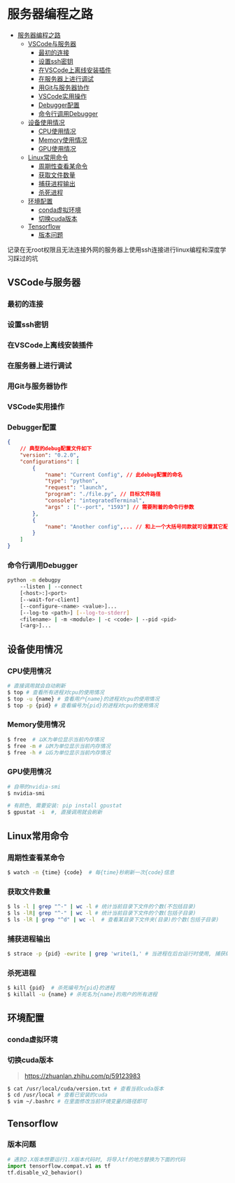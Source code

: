 # 服务器编程之路

- [服务器编程之路](#服务器编程之路)
  - [VSCode与服务器](#vscode与服务器)
    - [最初的连接](#最初的连接)
    - [设置ssh密钥](#设置ssh密钥)
    - [在VSCode上离线安装插件](#在vscode上离线安装插件)
    - [在服务器上进行调试](#在服务器上进行调试)
    - [用Git与服务器协作](#用git与服务器协作)
    - [VSCode实用操作](#vscode实用操作)
    - [Debugger配置](#debugger配置)
    - [命令行调用Debugger](#命令行调用debugger)
  - [设备使用情况](#设备使用情况)
    - [CPU使用情况](#cpu使用情况)
    - [Memory使用情况](#memory使用情况)
    - [GPU使用情况](#gpu使用情况)
  - [Linux常用命令](#linux常用命令)
    - [周期性查看某命令](#周期性查看某命令)
    - [获取文件数量](#获取文件数量)
    - [捕获进程输出](#捕获进程输出)
    - [杀死进程](#杀死进程)
  - [环境配置](#环境配置)
    - [conda虚拟环境](#conda虚拟环境)
    - [切换cuda版本](#切换cuda版本)
  - [Tensorflow](#tensorflow)
    - [版本问题](#版本问题)

记录在无root权限且无法连接外网的服务器上使用ssh连接进行linux编程和深度学习踩过的坑

## VSCode与服务器

### 最初的连接

### 设置ssh密钥

### 在VSCode上离线安装插件

### 在服务器上进行调试

### 用Git与服务器协作

### VSCode实用操作

### Debugger配置

```json
{
    // 典型的debug配置文件如下
    "version": "0.2.0",
    "configurations": [
        {
            "name": "Current Config", // 此debug配置的命名
            "type": "python",
            "request": "launch",
            "program": "./file.py", // 目标文件路径
            "console": "integratedTerminal",
            "args" : ["--port", "1593"] // 需要附着的命令行参数
        },
        {
            "name": "Another config",... // 和上一个大括号同款就可设置其它配置
        }
    ]
}
```

### 命令行调用Debugger

```sh
python -m debugpy
    --listen | --connect
    [<host>:]<port>
    [--wait-for-client]
    [--configure-<name> <value>]...
    [--log-to <path>] [--log-to-stderr]
    <filename> | -m <module> | -c <code> | --pid <pid>
    [<arg>]...
```

## 设备使用情况

### CPU使用情况

```sh
# 直接调用就会自动刷新
$ top # 查看所有进程对cpu的使用情况
$ top -u {name} # 查看用户{name}的进程对cpu的使用情况
$ top -p {pid} # 查看编号为{pid}的进程对cpu的使用情况
```

### Memory使用情况

```sh
$ free  # 以K为单位显示当前内存情况
$ free -m # 以M为单位显示当前内存情况
$ free -h # 以G为单位显示当前内存情况
```

### GPU使用情况

```sh
# 自带的nvidia-smi
$ nvidia-smi
```

```sh
# 有颜色, 需要安装: pip install gpustat
$ gpustat -i  #, 直接调用就会刷新
```

## Linux常用命令

### 周期性查看某命令

```sh
$ watch -n {time} {code}  # 每{time}秒刷新一次{code}信息
```

### 获取文件数量

```sh
$ ls -l | grep "^-" | wc -l # 统计当前目录下文件的个数(不包括目录)
$ ls -lR| grep "^-" | wc -l # 统计当前目录下文件的个数(包括子目录)
$ ls -lR | grep "^d" | wc -l  # 查看某目录下文件夹(目录)的个数(包括子目录)
```

### 捕获进程输出

```sh
$ strace -p {pid} -ewrite | grep 'write(1,' # 当进程在后台运行时使用, 捕获编号为{pid}的进程的控制台输出
```

### 杀死进程

```sh
$ kill {pid}  # 杀死编号为{pid}的进程
$ killall -u {name} # 杀死名为{name}的用户的所有进程  
```

## 环境配置

### conda虚拟环境

### 切换cuda版本

> https://zhuanlan.zhihu.com/p/59123983

```sh
$ cat /usr/local/cuda/version.txt # 查看当前cuda版本
$ cd /usr/local # 查看已安装的cuda
$ vim ~/.bashrc # 在里面修改当前环境变量的路径即可
```

## Tensorflow

### 版本问题

```py
# 遇到2.X版本想要运行1.X版本代码时, 将导入tf的地方替换为下面的代码
import tensorflow.compat.v1 as tf
tf.disable_v2_behavior()
```